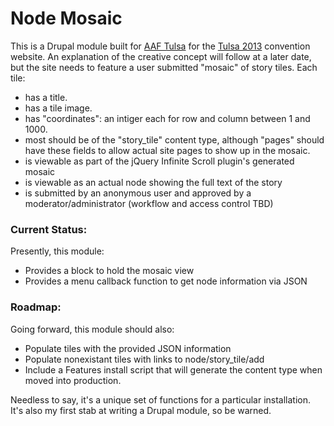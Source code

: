 Node Mosaic
===========

This is a Drupal module built for [AAF Tulsa](http://www.aaftulsa.org) for the
[Tulsa 2013](http://www.tulsa2013.com/) convention website. An explanation of the
creative concept will follow at a later date, but the site needs to feature a
user submitted "mosaic" of story tiles. Each tile:

* has a title.
* has a tile image.
* has "coordinates": an intiger each for row and column between 1 and 1000.
* most should be of the "story_tile" content type, although "pages" should have
  these fields to allow actual site pages to show up in the mosaic.
* is viewable as part of the jQuery Infinite Scroll plugin's generated mosaic
* is viewable as an actual node showing the full text of the story
* is submitted by an anonymous user and approved by a moderator/administrator
  (workflow and access control TBD)

### Current Status:

Presently, this module:

* Provides a block to hold the mosaic view
* Provides a menu callback function to get node information via JSON


### Roadmap:

Going forward, this module should also:

* Populate tiles with the provided JSON information
* Populate nonexistant tiles with links to node/story_tile/add
* Include a Features install script that will generate the content type when moved
  into production.

Needless to say, it's a unique set of functions for a particular installation.
It's also my first stab at writing a Drupal module, so be warned.